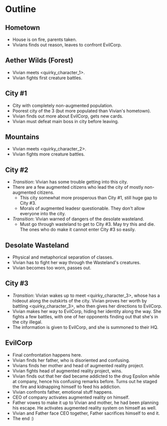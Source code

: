 Outline
=======

Hometown
--------

-   House is on fire, parents taken.
-   Vivians finds out reason, leaves to confront EvilCorp.

Aether Wilds (Forest)
---------------------

-   Vivian meets <quirky_character_1>.
-   Vivian fights first creature battles.

City #1
-------

-   City with completely non-augmented population.
-   Poorest city of the 3 (but more populated than Vivian's hometown).
-   Vivian finds out more about EvilCorp, gets new cards.
-   Vivian must defeat main boss in city before leaving.

Mountains
---------

-   Vivian meets <quirky_character_2>.
-   Vivian fights more creature battles.

City #2
-------

-   *Transition*: Vivian has some trouble getting into this city.
-   There are a few augmented citizens who lead the city of mostly non-augmented
    citizens.
    -   This city somewhat more prosperous than City #1, still huge gap to City
        #3.
    -   Morals of augmented leadesr questionable. They don't allow everyone into
        the city.
-   *Transition*: Vivian warned of dangers of the desolate wasteland.
    -   Must go through wasteland to get to City #3. May try this and die. The
        ones who do make it cannot enter City #3 so easily.

Desolate Wasteland
------------------

-   Physical and metaphorical separation of classes.
-   Vivian has to fight her way through the Wasteland's creatures.
-   Vivian becomes too worn, passes out.

City #3
-------

-   *Transition*: Vivian wakes up to meet <quirky_character_3>, whose has a
    hideout along the outskirts of the city. Vivian proves her worth by battling
    <quirky_character_3>, who then gives her directions to EvilCorp.
-   Vivian makes her way to EvilCorp, hiding her identity along the way. She
    fights a few battles, with one of her opponents finding out that she's in
    the city illegal.
-   The information is given to EvilCorp, and she is summoned to their HQ.

EvilCorp
--------

-   Final confrontation happens here.
-   Vivian finds her father, who is disoriented and confusing.
-   Vivians finds her mother and head of augmented reality project.
-   Vivian fights head of augmented reality project, wins.
-   Vivian finds out that her dad became addicted to the drug Epsilon while at
    company, hence his confusing remarks before. Turns out he staged the fire
    and kidnapping himself to feed his addiction.
-   Vivian confronts father, emotional stuff happens.
-   CEO of company activates augmented reality on himself.
-   Father vowes to make it up to Vivian and mother, he had been planning his
    escape. He activates augmented reality system on himself as well.
-   Vivian and Father face CEO together, Father sacrifices himself to end it.
-   The end :)


